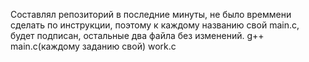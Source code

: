 Составлял репозиторий в последние минуты, не было времмени сделать по инструкции, поэтому к каждому названию свой main.c, будет подписан, остальные два файла без изменений.
g++ main.c(каждому заданию свой) work.c
